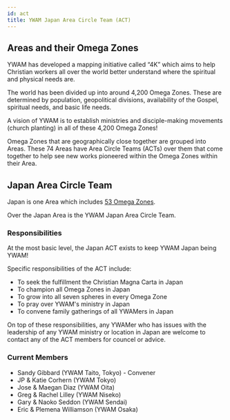 ```yaml
---
id: act
title: YWAM Japan Area Circle Team (ACT)
---
```


## Areas and their Omega Zones

YWAM has developed a mapping initiative called “4K” which aims to help Christian workers all over the world better understand where the spiritual and physical needs are.

The world has been divided up into around 4,200 Omega Zones. These are determined by population, geopolitical divisions, availability of the Gospel, spiritual needs, and basic life needs.

A vision of YWAM is to establish ministries and disciple-making movements (church planting) in all of these 4,200 Omega Zones!

Omega Zones that are geographically close together are grouped into Areas. These 74 Areas have Area Circle Teams (ACTs) over them that come together to help see new works pioneered within the Omega Zones within their Area.

## Japan Area Circle Team

Japan is one Area which includes [53 Omega Zones](https://www.ywamjapan.org/en/omegazones/).

Over the Japan Area is the YWAM Japan Area Circle Team.

### Responsibilities

At the most basic level, the Japan ACT exists to keep YWAM Japan being YWAM!

Specific responsibilities of the ACT include:

- To seek the fulfillment the Christian Magna Carta in Japan
- To champion all Omega Zones in Japan
- To grow into all seven spheres in every Omega Zone
- To pray over YWAM's ministry in Japan
- To convene family gatherings of all YWAMers in Japan

On top of these responsibilities, any YWAMer who has issues with the leadership of any YWAM ministry or location in Japan are welcome to contact any of the ACT members for councel or advice.

### Current Members

- Sandy Gibbard (YWAM Taito, Tokyo) - Convener
- JP & Katie Corhern (YWAM Tokyo)
- Jose & Maegan Diaz (YWAM Oita)
- Greg & Rachel Lilley (YWAM Niseko)
- Gary & Naoko Seddon (YWAM Sendai)
- Eric & Plemena Williamson (YWAM Osaka)
